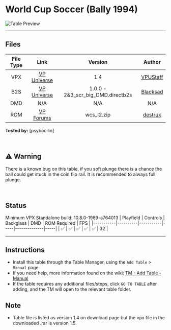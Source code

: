 ﻿# World Cup Soccer (Bally 1994)

![Table Preview](../../images/vpx-worldcupsoccer-preview.jpg)

---

## Files
| File Type | Link | Version | Author |
|:---------:|:----:|:-------:|:------:|
| VPX | [VP Universe](https://vpuniverse.com/files/file/10534-world-cup-soccer-bally-1994/) | 1.4 | [VPUStaff](https://vpuniverse.com/profile/50-vpustaff/content/?type=downloads_file) |
| B2S | [VP Universe](https://vpuniverse.com/files/file/4873-world-cup-soccer-bally-midway-1994/) | 1.0.0 - 2&3_scr_big_DMD.directb2s| [Blacksad](https://vpuniverse.com/profile/9127-blacksad/content/?type=downloads_file) |
| DMD | N/A | N/A | N/A |
| ROM | [VP Forums](https://www.vpforums.org/index.php?app=downloads&showfile=296) | wcs_l2.zip | [destruk](https://www.vpforums.org/index.php?showuser=5) |

**Tested by:** [psybocilin]

<br>


## ⚠️ Warning

There is a known bug on this table, if you soft plunge there is a chance the ball could 
get stuck in the coin flip rail. It is recommended to always full plunge.

<br>


## Status 
Minimum VPX Standalone build: 10.8.0-1989-a764013
| Playfield | Controls | Backglass | DMD | ROM Required | FPS | 
|-----------|----------|-----------|-----|--------------|-----|
| :white_check_mark: | :white_check_mark: | :white_check_mark: | :white_check_mark: | :white_check_mark: | 32 |

---

## Instructions

- Install this table through the Table Manager, using the `Add Table` > `Manual` page
- If you need help, more information found on the wiki: [TM - Add Table - Manual](https://github.com/LegendsUnchained/vpx-standalone-alp4k/wiki/%5B04%5D-%F0%9F%A7%A1-TM-%E2%80%90-Other-Features#add-table---manual)
- If the table requires any additional files/steps, click `GO TO TABLE` after adding, and the TM will open to the relevant table folder.

## Note 
- Table file is listed as version 1.4 on download page but the vpx file in the downloaded .rar is version 1.5.
